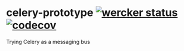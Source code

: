 # celery-prototype [![wercker status](https://app.wercker.com/status/d1da2393dae3353a0ef851c2e9bf74f9/s/master "wercker status")](https://app.wercker.com/project/byKey/d1da2393dae3353a0ef851c2e9bf74f9) [![codecov](https://codecov.io/gh/DoSomething/celery-prototype/branch/master/graph/badge.svg)](https://codecov.io/gh/DoSomething/celery-prototype)
Trying Celery as a messaging bus
